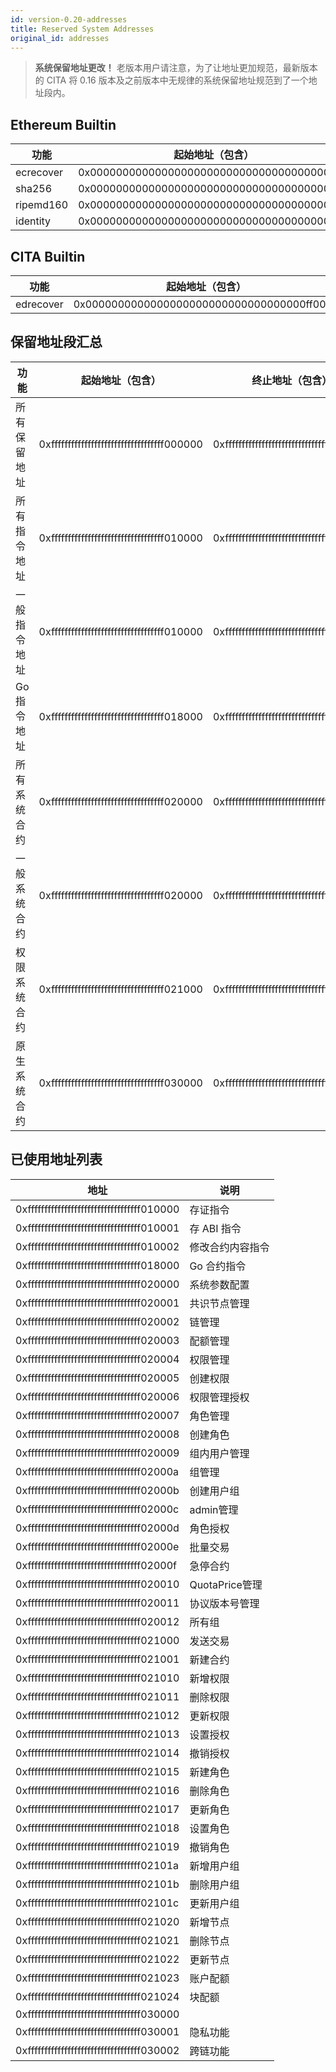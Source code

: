 ```yaml
---
id: version-0.20-addresses
title: Reserved System Addresses
original_id: addresses
---
```


> **系统保留地址更改！**
老版本用户请注意，为了让地址更加规范，最新版本的 CITA 将 0.16 版本及之前版本中无规律的系统保留地址规范到了一个地址段内。

## Ethereum Builtin

| 功能        | 起始地址（包含）                           |
|------------|--------------------------------------------|
| ecrecover | 0x0000000000000000000000000000000000000001 |
| sha256 | 0x0000000000000000000000000000000000000002 |
| ripemd160 | 0x0000000000000000000000000000000000000003 |
| identity  | 0x0000000000000000000000000000000000000004 |

## CITA Builtin

| 功能        | 起始地址（包含）                           |
|------------|--------------------------------------------|
| edrecover | 0x0000000000000000000000000000000000ff0001 |

## 保留地址段汇总

| 功能         | 起始地址（包含）                           | 终止地址（包含）                           |
|--------------|--------------------------------------------|--------------------------------------------|
| 所有保留地址 | 0xffffffffffffffffffffffffffffffffff000000 | 0xffffffffffffffffffffffffffffffffffffffff |
| 所有指令地址 | 0xffffffffffffffffffffffffffffffffff010000 | 0xffffffffffffffffffffffffffffffffff01ffff |
| 一般指令地址 | 0xffffffffffffffffffffffffffffffffff010000 | 0xffffffffffffffffffffffffffffffffff0100ff |
| Go 指令地址  | 0xffffffffffffffffffffffffffffffffff018000 | 0xffffffffffffffffffffffffffffffffff018fff |
| 所有系统合约 | 0xffffffffffffffffffffffffffffffffff020000 | 0xffffffffffffffffffffffffffffffffff02ffff |
| 一般系统合约 | 0xffffffffffffffffffffffffffffffffff020000 | 0xffffffffffffffffffffffffffffffffff0200ff |
| 权限系统合约 | 0xffffffffffffffffffffffffffffffffff021000 | 0xffffffffffffffffffffffffffffffffff0210ff |
| 原生系统合约 | 0xffffffffffffffffffffffffffffffffff030000 | 0xffffffffffffffffffffffffffffffffff03ffff |

## 已使用地址列表

| 地址                                       | 说明                             |
|--------------------------------------------|----------------------------------|
| 0xffffffffffffffffffffffffffffffffff010000 | 存证指令                         |
| 0xffffffffffffffffffffffffffffffffff010001 | 存 ABI 指令                      |
| 0xffffffffffffffffffffffffffffffffff010002 | 修改合约内容指令                 |
| 0xffffffffffffffffffffffffffffffffff018000 | Go 合约指令                      |
| 0xffffffffffffffffffffffffffffffffff020000 | 系统参数配置                     |
| 0xffffffffffffffffffffffffffffffffff020001 | 共识节点管理                     |
| 0xffffffffffffffffffffffffffffffffff020002 | 链管理                           |
| 0xffffffffffffffffffffffffffffffffff020003 | 配额管理                         |
| 0xffffffffffffffffffffffffffffffffff020004 | 权限管理                         |
| 0xffffffffffffffffffffffffffffffffff020005 | 创建权限                         |
| 0xffffffffffffffffffffffffffffffffff020006 | 权限管理授权                     |
| 0xffffffffffffffffffffffffffffffffff020007 | 角色管理                         |
| 0xffffffffffffffffffffffffffffffffff020008 | 创建角色                         |
| 0xffffffffffffffffffffffffffffffffff020009 | 组内用户管理                     |
| 0xffffffffffffffffffffffffffffffffff02000a | 组管理                           |
| 0xffffffffffffffffffffffffffffffffff02000b | 创建用户组                       |
| 0xffffffffffffffffffffffffffffffffff02000c | admin管理                        |
| 0xffffffffffffffffffffffffffffffffff02000d | 角色授权                         |
| 0xffffffffffffffffffffffffffffffffff02000e | 批量交易                         |
| 0xffffffffffffffffffffffffffffffffff02000f | 急停合约                         |
| 0xffffffffffffffffffffffffffffffffff020010 | QuotaPrice管理                   |
| 0xffffffffffffffffffffffffffffffffff020011 | 协议版本号管理                   |
| 0xffffffffffffffffffffffffffffffffff020012 | 所有组                           |
| 0xffffffffffffffffffffffffffffffffff021000 | 发送交易                         |
| 0xffffffffffffffffffffffffffffffffff021001 | 新建合约                         |
| 0xffffffffffffffffffffffffffffffffff021010 | 新增权限                         |
| 0xffffffffffffffffffffffffffffffffff021011 | 删除权限                         |
| 0xffffffffffffffffffffffffffffffffff021012 | 更新权限                         |
| 0xffffffffffffffffffffffffffffffffff021013 | 设置授权                         |
| 0xffffffffffffffffffffffffffffffffff021014 | 撤销授权                         |
| 0xffffffffffffffffffffffffffffffffff021015 | 新建角色                         |
| 0xffffffffffffffffffffffffffffffffff021016 | 删除角色                         |
| 0xffffffffffffffffffffffffffffffffff021017 | 更新角色                         |
| 0xffffffffffffffffffffffffffffffffff021018 | 设置角色                         |
| 0xffffffffffffffffffffffffffffffffff021019 | 撤销角色                         |
| 0xffffffffffffffffffffffffffffffffff02101a | 新增用户组                       |
| 0xffffffffffffffffffffffffffffffffff02101b | 删除用户组                       |
| 0xffffffffffffffffffffffffffffffffff02101c | 更新用户组                       |
| 0xffffffffffffffffffffffffffffffffff021020 | 新增节点                         |
| 0xffffffffffffffffffffffffffffffffff021021 | 删除节点                         |
| 0xffffffffffffffffffffffffffffffffff021022 | 更新节点                         |
| 0xffffffffffffffffffffffffffffffffff021023 | 账户配额                         |
| 0xffffffffffffffffffffffffffffffffff021024 | 块配额                           |
| 0xffffffffffffffffffffffffffffffffff030000 |                                  |
| 0xffffffffffffffffffffffffffffffffff030001 | 隐私功能                         |
| 0xffffffffffffffffffffffffffffffffff030002 | 跨链功能                         |
